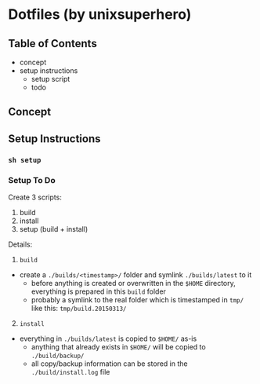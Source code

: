 
# Dotfiles (by unixsuperhero)

## Table of Contents

* concept
* setup instructions
  * setup script
  * todo

## Concept



## Setup Instructions


### `sh setup`

### Setup To Do

Create 3 scripts:

1. build
2. install
3. setup (build + install)

Details:

1. `build`
  * create a `./builds/<timestamp>/` folder and symlink
    `./builds/latest` to it
    * before anything is created or overwritten in the
      `$HOME` directory, everything is prepared in this
      `build` folder
    * probably a symlink to the real folder which is
      timestamped in `tmp/` like this: `tmp/build.20150313/`
2. `install`
  * everything in `./builds/latest` is copied to `$HOME/` as-is
    * anything that already exists in `$HOME/` will be
      copied to `./build/backup/`
    * all copy/backup information can be stored in the
      `./build/install.log` file

